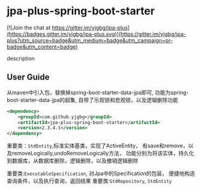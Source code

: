 # jpa-plus-spring-boot-starter

[![Join the chat at https://gitter.im/yjgbg/jpa-plus](https://badges.gitter.im/yjgbg/jpa-plus.svg)](https://gitter.im/yjgbg/jpa-plus?utm_source=badge&utm_medium=badge&utm_campaign=pr-badge&utm_content=badge)

description
## User Guide
从maven中引入包，替换掉spring-boot-starter-data-jpa即可,
功能为spring-boot-starter-data-jpa的超集,
自带了乐观锁和悲观锁，以及逻辑删除功能
```xml
<dependency>
    <groupId>com.github.yjgbg</groupId>
    <artifactId>jpa-plus-spring-boot-starter</artifactId>
    <version>2.3.4.1</version>
</dependency>
```

重要类：```StdEntity```,标准实体基类，实现了ActiveEntity，
有save和remove，以及removeLogically,undoRemoveLogically方法，
功能分别为将该实体，持久化到数据库，从数据库删除，逻辑删除，以及撤销逻辑删除

重要类:```ExecutableSpecification```, 对Jpa中的Specification的包装，
便捷地构造查询条件，以及执行查询，返回结果
重要类:```StdRepository```, ```StdEntity```
